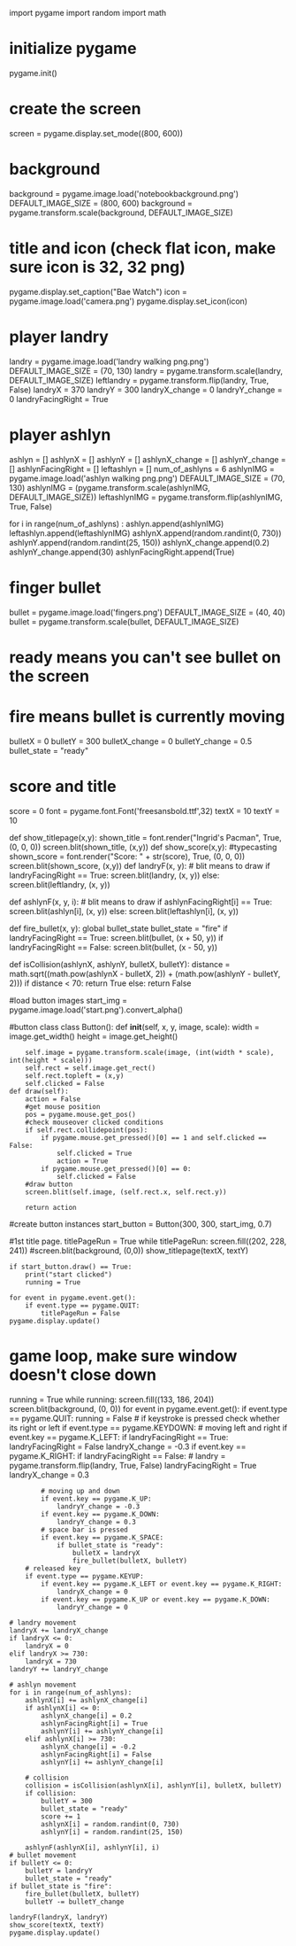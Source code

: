 import pygame
import random
import math

# initialize pygame
pygame.init()

# create the screen
screen = pygame.display.set_mode((800, 600))

# background
background = pygame.image.load('notebookbackground.png')
DEFAULT_IMAGE_SIZE = (800, 600)
background = pygame.transform.scale(background, DEFAULT_IMAGE_SIZE)

# title and icon (check flat icon, make sure icon is 32, 32 png)
pygame.display.set_caption("Bae Watch")
icon = pygame.image.load('camera.png')
pygame.display.set_icon(icon)

# player landry
landry = pygame.image.load('landry walking png.png')
DEFAULT_IMAGE_SIZE = (70, 130)
landry = pygame.transform.scale(landry, DEFAULT_IMAGE_SIZE)
leftlandry = pygame.transform.flip(landry, True, False)
landryX = 370
landryY = 300
landryX_change = 0
landryY_change = 0
landryFacingRight = True

# player ashlyn
ashlyn = []
ashlynX = []
ashlynY = []
ashlynX_change = []
ashlynY_change = []
ashlynFacingRight = []
leftashlyn = []
num_of_ashlyns = 6
ashlynIMG = pygame.image.load('ashlyn walking png.png')
DEFAULT_IMAGE_SIZE = (70, 130)
ashlynIMG = (pygame.transform.scale(ashlynIMG, DEFAULT_IMAGE_SIZE))
leftashlynIMG = pygame.transform.flip(ashlynIMG, True, False)

for i in range(num_of_ashlyns) :
    ashlyn.append(ashlynIMG)
    leftashlyn.append(leftashlynIMG)
    ashlynX.append(random.randint(0, 730))
    ashlynY.append(random.randint(25, 150))
    ashlynX_change.append(0.2)
    ashlynY_change.append(30)
    ashlynFacingRight.append(True)


# finger bullet
bullet = pygame.image.load('fingers.png')
DEFAULT_IMAGE_SIZE = (40, 40)
bullet = pygame.transform.scale(bullet, DEFAULT_IMAGE_SIZE)
# ready means you can't see bullet on the screen
# fire means bullet is currently moving
bulletX = 0
bulletY = 300
bulletX_change = 0
bulletY_change = 0.5
bullet_state = "ready"

# score and title
score = 0
font = pygame.font.Font('freesansbold.ttf',32)
textX = 10
textY = 10

def show_titlepage(x,y):
    shown_title = font.render("Ingrid's Pacman", True, (0, 0, 0))
    screen.blit(shown_title, (x,y))
def show_score(x,y):
    #typecasting
    shown_score = font.render("Score: " + str(score), True, (0, 0, 0))
    screen.blit(shown_score, (x,y))
def landryF(x, y):
    # blit means to draw
    if landryFacingRight == True:
        screen.blit(landry, (x, y))
    else:
        screen.blit(leftlandry, (x, y))

def ashlynF(x, y, i):
    # blit means to draw
    if ashlynFacingRight[i] == True:
        screen.blit(ashlyn[i], (x, y))
    else:
        screen.blit(leftashlyn[i], (x, y))

def fire_bullet(x, y):
    global bullet_state
    bullet_state = "fire"
    if landryFacingRight == True:
        screen.blit(bullet, (x + 50, y))
    if landryFacingRight == False:
        screen.blit(bullet, (x - 50, y))

def isCollision(ashlynX, ashlynY, bulletX, bulletY):
    distance = math.sqrt((math.pow(ashlynX - bulletX, 2)) + (math.pow(ashlynY - bulletY, 2)))
    if distance < 70:
        return True
    else:
        return False

#load button images
start_img  = pygame.image.load('start.png').convert_alpha()

#button class
class Button():
    def __init__(self, x, y, image, scale):
        width = image.get_width()
        height = image.get_height()

        self.image = pygame.transform.scale(image, (int(width * scale), int(height * scale)))
        self.rect = self.image.get_rect()
        self.rect.topleft = (x,y)
        self.clicked = False
    def draw(self):
        action = False
        #get mouse position
        pos = pygame.mouse.get_pos()
        #check mouseover clicked conditions
        if self.rect.collidepoint(pos):
            if pygame.mouse.get_pressed()[0] == 1 and self.clicked == False:
                self.clicked = True
                action = True
            if pygame.mouse.get_pressed()[0] == 0:
                self.clicked = False
        #draw button
        screen.blit(self.image, (self.rect.x, self.rect.y))

        return action
#create  button instances
start_button = Button(300, 300, start_img, 0.7)

#1st title page.
titlePageRun = True
while titlePageRun:
    screen.fill((202, 228, 241))
    #screen.blit(background, (0,0))
    show_titlepage(textX, textY)

    if start_button.draw() == True:
        print("start clicked")
        running = True

    for event in pygame.event.get():
        if event.type == pygame.QUIT:
            titlePageRun = False
    pygame.display.update()


# game loop, make sure window doesn't close down
running = True
while running:
    screen.fill((133, 186, 204))
    screen.blit(background, (0, 0))
    for event in pygame.event.get():
        if event.type == pygame.QUIT:
            running = False
        # if keystroke is pressed check whether its right or left
        if event.type == pygame.KEYDOWN:
            # moving left and right
            if event.key == pygame.K_LEFT:
                if landryFacingRight == True:
                    landryFacingRight = False
                landryX_change = -0.3
            if event.key == pygame.K_RIGHT:
                if landryFacingRight == False:
                    # landry = pygame.transform.flip(landry, True, False)
                    landryFacingRight = True
                landryX_change = 0.3

            # moving up and down
            if event.key == pygame.K_UP:
                landryY_change = -0.3
            if event.key == pygame.K_DOWN:
                landryY_change = 0.3
            # space bar is pressed
            if event.key == pygame.K_SPACE:
                if bullet_state is "ready":
                    bulletX = landryX
                    fire_bullet(bulletX, bulletY)
        # released key
        if event.type == pygame.KEYUP:
            if event.key == pygame.K_LEFT or event.key == pygame.K_RIGHT:
                landryX_change = 0
            if event.key == pygame.K_UP or event.key == pygame.K_DOWN:
                landryY_change = 0

    # landry movement
    landryX += landryX_change
    if landryX <= 0:
        landryX = 0
    elif landryX >= 730:
        landryX = 730
    landryY += landryY_change

    # ashlyn movement
    for i in range(num_of_ashlyns):
        ashlynX[i] += ashlynX_change[i]
        if ashlynX[i] <= 0:
            ashlynX_change[i] = 0.2
            ashlynFacingRight[i] = True
            ashlynY[i] += ashlynY_change[i]
        elif ashlynX[i] >= 730:
            ashlynX_change[i] = -0.2
            ashlynFacingRight[i] = False
            ashlynY[i] += ashlynY_change[i]

        # collision
        collision = isCollision(ashlynX[i], ashlynY[i], bulletX, bulletY)
        if collision:
            bulletY = 300
            bullet_state = "ready"
            score += 1
            ashlynX[i] = random.randint(0, 730)
            ashlynY[i] = random.randint(25, 150)

        ashlynF(ashlynX[i], ashlynY[i], i)
    # bullet movement
    if bulletY <= 0:
        bulletY = landryY
        bullet_state = "ready"
    if bullet_state is "fire":
        fire_bullet(bulletX, bulletY)
        bulletY -= bulletY_change

    landryF(landryX, landryY)
    show_score(textX, textY)
    pygame.display.update()
